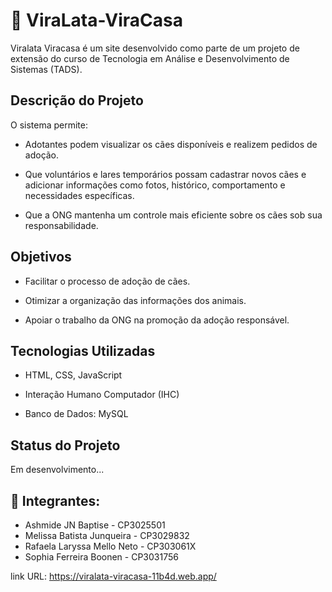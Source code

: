 # 🐶 ViraLata-ViraCasa 

Viralata Viracasa é um site desenvolvido como parte de um projeto de extensão do curso de Tecnologia em Análise e Desenvolvimento de Sistemas (TADS).

## Descrição do Projeto
O sistema permite:

- Adotantes podem visualizar os cães disponíveis e realizem pedidos de adoção.

- Que voluntários e lares temporários possam cadastrar novos cães e adicionar informações como fotos, histórico, comportamento e necessidades específicas.

- Que a ONG mantenha um controle mais eficiente sobre os cães sob sua responsabilidade.

## Objetivos
- Facilitar o processo de adoção de cães.

- Otimizar a organização das informações dos animais.

- Apoiar o trabalho da ONG na promoção da adoção responsável.

## Tecnologias Utilizadas
- HTML, CSS, JavaScript

- Interação Humano Computador (IHC)

- Banco de Dados: MySQL

## Status do Projeto
Em desenvolvimento...

## 👥 Integrantes:
- Ashmide JN Baptise - CP3025501
- Melissa Batista Junqueira - CP3029832
- Rafaela Laryssa Mello Neto - CP303061X
- Sophia Ferreira Boonen - CP3031756

link URL: https://viralata-viracasa-11b4d.web.app/
